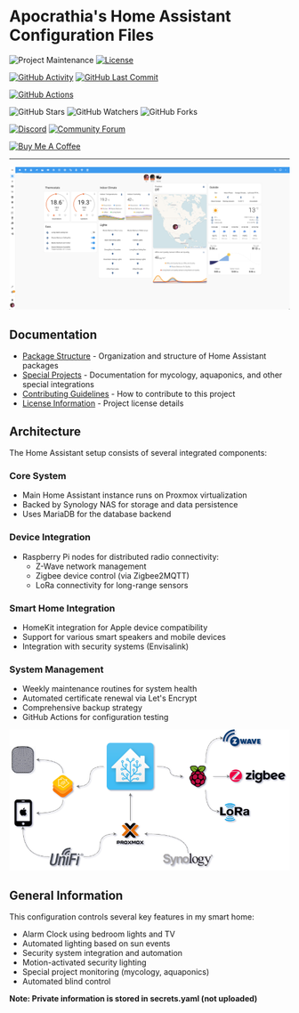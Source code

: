 # Apocrathia's Home Assistant Configuration Files

![Project Maintenance][maintenance-shield]
[![License][license-shield]](LICENSE.md)

[![GitHub Activity][commits-shield]][commits]
[![GitHub Last Commit][last-commit-shield]][commits]

[![GitHub Actions][actions-shield]][actions]

![GitHub Stars][stars-shield]
![GitHub Watchers][watchers-shield]
![GitHub Forks][forks-shield]

[![Discord][discord-shield]][discord]
[![Community Forum][forum-shield]][forum]

<a href="https://www.buymeacoffee.com/apocrathia" target="_blank"><img src="https://cdn.buymeacoffee.com/buttons/v2/arial-violet.png" alt="Buy Me A Coffee" style="height: 30px !important;width: 117px !important;" ></a>

---

![My Home Assistant Default View](images/default_view.png)

## Documentation

- [Package Structure](packages.md) - Organization and structure of Home Assistant packages
- [Special Projects](projects.md) - Documentation for mycology, aquaponics, and other special integrations
- [Contributing Guidelines](CONTRIBUTING.md) - How to contribute to this project
- [License Information](LICENSE.md) - Project license details

## Architecture

The Home Assistant setup consists of several integrated components:

### Core System

- Main Home Assistant instance runs on Proxmox virtualization
- Backed by Synology NAS for storage and data persistence
- Uses MariaDB for the database backend

### Device Integration

- Raspberry Pi nodes for distributed radio connectivity:
  - Z-Wave network management
  - Zigbee device control (via Zigbee2MQTT)
  - LoRa connectivity for long-range sensors

### Smart Home Integration

- HomeKit integration for Apple device compatibility
- Support for various smart speakers and mobile devices
- Integration with security systems (Envisalink)

### System Management

- Weekly maintenance routines for system health
- Automated certificate renewal via Let's Encrypt
- Comprehensive backup strategy
- GitHub Actions for configuration testing

![My Home Assistant Architecture](images/conceptual_architecture.png)

## General Information

This configuration controls several key features in my smart home:

- Alarm Clock using bedroom lights and TV
- Automated lighting based on sun events
- Security system integration and automation
- Motion-activated security lighting
- Special project monitoring (mycology, aquaponics)
- Automated blind control

**Note: Private information is stored in secrets.yaml (not uploaded)**

[commits-shield]: https://img.shields.io/github/commit-activity/y/Apocrathia/home-assistant-config.svg
[commits]: https://github.com/Apocrathia/home-assistant-config/commits/master
[actions-shield]: https://github.com/Apocrathia/home-assistant-config/workflows/Home%20Assistant%20CI/badge.svg
[actions]: https://github.com/Apocrathia/home-assistant-config/actions
[contributors]: https://github.com/Apocrathia/home-assistant-config/graphs/contributors
[discord-shield]: https://img.shields.io/discord/330944238910963714.svg
[discord]: https://discord.gg/c5DvZ4e
[forum-shield]: https://img.shields.io/badge/community-forum-brightgreen.svg
[forum]: https://community.home-assistant.io/?u=Apocrathia
[apocrathia]: https://github.com/Apocrathia
[home-assistant]: https://home-assistant.io
[issue]: https://github.com/Apocrathia/home-assistant-config/issues
[license-shield]: https://img.shields.io/badge/license-apache-brightgreen.svg
[maintenance-shield]: https://img.shields.io/maintenance/yes/2023.svg
[last-commit-shield]: https://img.shields.io/github/last-commit/Apocrathia/home-assistant-config.svg
[stars-shield]: https://img.shields.io/github/stars/Apocrathia/home-assistant-config.svg?style=social&label=Stars
[forks-shield]: https://img.shields.io/github/forks/Apocrathia/home-assistant-config.svg?style=social&label=Forks
[watchers-shield]: https://img.shields.io/github/watchers/Apocrathia/home-assistant-config.svg?style=social&label=Watchers

